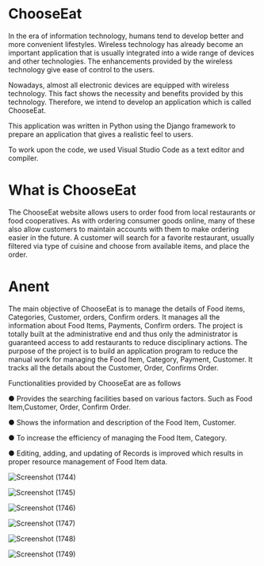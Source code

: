 # ChooseEat
In the era of information technology, humans tend to develop better and more convenient lifestyles. Wireless technology has already become an important application that is usually integrated into a wide range of devices and other technologies. The enhancements provided by the wireless technology give ease of control to the users.

Nowadays, almost all electronic devices are equipped with wireless technology. This fact shows the necessity and benefits provided by this technology. Therefore, we intend to develop an application which is called ChooseEat.

This application was written in Python using the Django framework to prepare an application that gives a realistic feel to users.

To work upon the code, we used Visual Studio Code as a text editor and compiler.

# What is ChooseEat
The ChooseEat website allows users to order food from local restaurants or food cooperatives. As with ordering consumer goods online, many of these also allow
customers to maintain accounts with them to make ordering easier in the future. A customer will search for a favorite restaurant, usually filtered via type of cuisine and
choose from available items, and place the order.

# Anent
The main objective of ChooseEat is to manage the details of Food items, Categories, Customer, orders, Confirm orders. It manages all the information about Food Items,
Payments, Confirm orders. The project is totally built at the administrative end and thus only the administrator is guaranteed access to add restaurants to reduce disciplinary
actions. The purpose of the project is to build an application program to reduce the manual work for managing the Food Item, Category, Payment, Customer. It tracks all the
details about the Customer, Order, Confirms Order.

Functionalities provided by ChooseEat are as follows

  ● Provides the searching facilities based on various factors. Such as Food Item,Customer, Order, Confirm Order.
  
  ● Shows the information and description of the Food Item, Customer.
  
  ● To increase the efficiency of managing the Food Item, Category.

  ● Editing, adding, and updating of Records is improved which results in proper resource management of Food Item data.

![Screenshot (1744)](https://user-images.githubusercontent.com/86602285/144219641-ef9b3dc0-88c6-48ab-86fe-49c43e1be5e5.png)

![Screenshot (1745)](https://user-images.githubusercontent.com/86602285/144220418-97bd9d8d-6270-426a-90c2-e7da91ca911c.png)

![Screenshot (1746)](https://user-images.githubusercontent.com/86602285/144220370-6fee9acc-c19a-45a8-9c7a-867d5ac1024e.png)

![Screenshot (1747)](https://user-images.githubusercontent.com/86602285/144220442-bd115e09-6d0f-4787-8bc2-292c89451b85.png)

![Screenshot (1748)](https://user-images.githubusercontent.com/86602285/144220458-7d2606a0-ec7b-490a-9083-c20a37735ddf.png)

![Screenshot (1749)](https://user-images.githubusercontent.com/86602285/144220248-d2b3b48f-7c23-445a-9356-48e1988ba99d.png)
